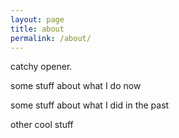 ```yaml
---
layout: page
title: about
permalink: /about/
---
```


catchy opener.

some stuff about what I do now


some stuff about what I did in the past


other cool stuff 
